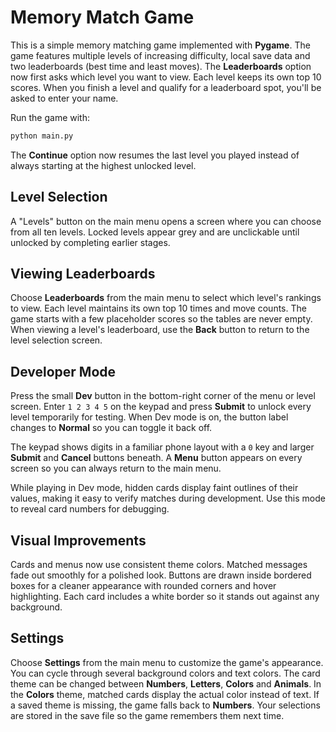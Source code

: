 # Memory Match Game

This is a simple memory matching game implemented with **Pygame**. The game features
multiple levels of increasing difficulty, local save data and two leaderboards
(best time and least moves). The **Leaderboards** option now first asks which
level you want to view. Each level keeps its own top 10 scores. When you finish
a level and qualify for a leaderboard spot, you'll be asked to enter your name.

Run the game with:

```bash
python main.py
```

The **Continue** option now resumes the last level you played instead of always
starting at the highest unlocked level.

## Level Selection
A "Levels" button on the main menu opens a screen where you can choose from all ten levels. Locked levels appear grey and are unclickable until unlocked by completing earlier stages.

## Viewing Leaderboards
Choose **Leaderboards** from the main menu to select which level's rankings to view. Each level maintains its own top 10 times and move counts. The game starts with a few placeholder scores so the tables are never empty. When viewing a level's leaderboard, use the **Back** button to return to the level selection screen.

## Developer Mode
Press the small **Dev** button in the bottom-right corner of the menu or level screen. Enter `1 2 3 4 5` on the keypad and press **Submit** to unlock every level temporarily for testing. When Dev mode is on, the button label changes to **Normal** so you can toggle it back off.

The keypad shows digits in a familiar phone layout with a `0` key and larger **Submit** and **Cancel** buttons beneath. A **Menu** button appears on every screen so you can always return to the main menu.

While playing in Dev mode, hidden cards display faint outlines of their values, making it easy to verify matches during development. Use this mode to reveal card numbers for debugging.


## Visual Improvements
Cards and menus now use consistent theme colors. Matched messages fade out
smoothly for a polished look. Buttons are drawn inside bordered boxes for a
cleaner appearance with rounded corners and hover highlighting. Each card
includes a white border so it stands out against any background.

## Settings
Choose **Settings** from the main menu to customize the game's appearance.
You can cycle through several background colors and text colors. The card
theme can be changed between **Numbers**, **Letters**, **Colors** and
**Animals**. In the **Colors** theme, matched cards display the actual
color instead of text. If a saved theme is missing, the game falls back to
**Numbers**. Your selections are stored in the save file so the game remembers
them next time.
